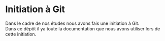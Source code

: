 # Initiation à Git

Dans le cadre de nos études nous avons fais une initiation à Git.
</br>
Dans ce dépôt il ya toute la documentation que nous avons utiliser lors de cette initiation.
